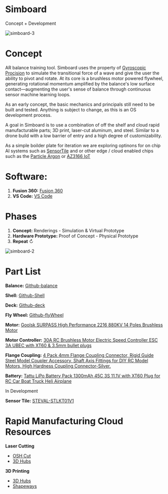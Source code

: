 # Simboard
Concept + Development

![simboard-3](https://images.ctfassets.net/uedi4s066skn/2FsNmPgVR2epgJjQ4VX4oi/3aa24d78f782e7c2b1e5e5afa84e4e9d/simboard-1.jpg?w=960&h=752&q=50&fm=webp)

# Concept
AR balance training tool. Simboard uses the property of [Gyroscopic Procision](https://www.youtube.com/watch?v=ty9QSiVC2g0 "Gyroscopic Procision") to simulate the transitional force of a wave and give the user the ability to pivot and rotate. At its core is a brushless motor powered flywheel, generating rotational momentum amplified by the balance's low surface contact—augmenting the user's sense of balance through continuous sensor machine learning loops.

As an early concept, the basic mechanics and principals still need to be built and tested. Anything is subject to change, as this is an OS development process.


A goal in Simboard is to use a combination of off the shelf and cloud rapid manufacturable parts; 3D print, laser-cut aluminum, and steel. Similar to a drone build with a low barrier of entry and a high degree of customizability.

As a simple boilder plate for iteration we are exploring optinons for on chip AI systems such as [SensorTile](https://www.youtube.com/watch?v=1tNwY5EGc9Q "SensorTile") and or other edge / cloud enabled chips such as the [Particle Argon](https://store.particle.io/products/argon "Particle Argon") or [AZ3166 IoT](https://amzn.to/2yH5dZ3 "AZ3166 IoT")


# Software:
1. __Fusion 360:__ [Fusion 360](https://www.autodesk.com/products/fusion-360/overview)
2. __VS Code:__ [VS Code](https://code.visualstudio.com/)

# Phases
1. __Concept:__ Renderings - Simulation & Virtual Prototype
2. __Hardware Prototype:__ Proof of Concept - Physical Prototype
3. __Repeat__ ↻



![simboard-2](https://images.ctfassets.net/uedi4s066skn/1iwppJgj3K2jdpr1GVnlhp/575fddeea7be512ad937f79955164529/simboard-2.jpg)


# Part List

__Balance:__ [Github-balance](https://github.com/dark-labs-studio/Simboard/tree/master/prototype/rev-0.1/balance "Github-balance")

__Shell:__ [Github-Shell](https://github.com/dark-labs-studio/Simboard/tree/master/prototype/rev-0.1/shell "Github-shell")

__Deck:__ [Github-deck](https://github.com/dark-labs-studio/Simboard/tree/master/prototype/rev-0.1/deck "Github-deck")

__Fly Wheel:__ [Github-flyWheel](https://github.com/dark-labs-studio/Simboard/tree/master/prototype/rev-0.1/flyWheel "Github-flyWheel")

__Motor:__ [Goolsk SURPASS High Performance 2216 880KV 14 Poles Brushless Motor](https://amzn.to/3deQ54e "Goolsk SURPASS High Performance 2216 880KV 14 Poles Brushless Motor")

__Motor Controller:__ [30A RC Brushless Motor Electric Speed Controller ESC 3A UBEC with XT60 & 3.5mm bullet plugs](https://amzn.to/2MaPcgQ "30A RC Brushless Motor Electric Speed Controller ESC 3A UBEC with XT60 & 3.5mm bullet plugs")

__Flange Coupling:__ [4 Pack 4mm Flange Coupling Connector, Rigid Guide Steel Model Coupler Accessory, Shaft Axis Fittings for DIY RC Model Motors, High Hardness Coupling Connector-Silver.](https://www.amazon.com/gp/product/B07PDYV4P3/ref=ox_sc_act_title_2?smid=A3RI7Q6FBVPM9E&psc=1 "4 Pack 4mm Flange Coupling Connector, Rigid Guide Steel Model Coupler Accessory, Shaft Axis Fittings for DIY RC Model Motors, High Hardness Coupling Connector-Silver.")

__Battery:__ [Tattu LiPo Battery Pack 1300mAh 45C 3S 11.1V with XT60 Plug for RC Car Boat Truck Heli Airplane](https://www.amazon.com/gp/product/B013I9RLVK/ref=ox_sc_act_title_1?smid=A35GESQNTB15AT&psc=1 "Tattu LiPo Battery Pack 1300mAh 45C 3S 11.1V with XT60 Plug")

In Development

__Sensor Tile:__ [STEVAL-STLKT01V1](https://www.st.com/content/st_com/en/products/evaluation-tools/solution-evaluation-tools/sensor-solution-eval-boards/steval-stlkt01v1.html)

# Rapid Manufacturing Cloud Resources

__Laser Cutting__
+ [OSH Cut](https://app.oshcut.com)
+ [3D Hubs](https://www.3dhubs.com/)

__3D Printing__
+ [3D Hubs](https://www.3dhubs.com/)
+ [Shapeways](https://www.shapeways.com/)
